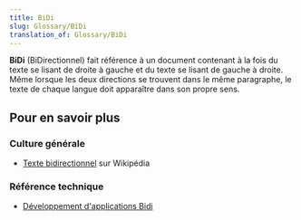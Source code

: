 ```yaml
---
title: BiDi
slug: Glossary/BiDi
translation_of: Glossary/BiDi
---
```


**BiDi** (BiDirectionnel) fait référence à un document contenant à la fois du texte se lisant de droite à gauche et du texte se lisant de gauche à droite. Même lorsque les deux directions se trouvent dans le même paragraphe, le texte de chaque langue doit apparaître dans son propre sens.

## Pour en savoir plus

### Culture générale

- [Texte bidirectionnel](https://fr.wikipedia.org/wiki/Texte_bidirectionnel) sur Wikipédia

### Référence technique

- [Développement d'applications Bidi](/fr/Apps/Build/Localization/Developing_Bidi_Apps)
